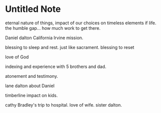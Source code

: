 # Untitled Note

eternal nature of things, impact of our choices on timeless elements if life.
the humble gap... how much work to get there.

Daniel dalton California Irvine mission. 

blessing to sleep and rest. just like sacrament. blessing to reset

love of God 

indexing and experience with 5 brothers and dad.

atonement and testimony.

lane dalton about Daniel 

timberline impact on kids. 

cathy Bradley's trip to hospital. love of wife.
sister dalton.
